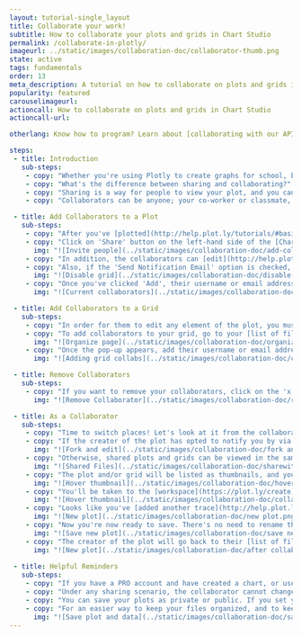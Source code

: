 ```yaml
---
layout: tutorial-single_layout
title: Collaborate your work!
subtitle: How to collaborate your plots and grids in Chart Studio
permalink: /collaborate-in-plotly/
imageurl: ../static/images/collaboration-doc/collaborator-thumb.png
state: active
tags: fundamentals
order: 13
meta_description: A tutorial on how to collaborate on plots and grids in Chart Studio
popularity: featured
carouselimageurl: 
actioncall: How to collaborate on plots and grids in Chart Studio
actioncall-url: 

otherlang: Know how to program? Learn about [collaborating with our APIs](https://plot.ly/ipython-notebooks/collaboration/), including Python, R, and Matlab.

steps: 
 - title: Introduction
   sub-steps:
    - copy: "Whether you're using Plotly to create graphs for school, business, or for fun, you can [share and export](http://help.plot.ly/save-share-and-export-in-plotly/) these graphs so your colleagues and friends can see your work. Additionally, you can add collaborators to your charts."
    - copy: "What's the difference between sharing and collaborating?"
    - copy: "Sharing is a way for people to view your plot, and you can do so publicly or with a secret link. For more information about sharing, click [here](http://help.plot.ly/how-sharing-works-in-plotly/). Collaborating is not only sharing your plot, you're giving your fellow collaborator the permission to edit them as well. It's a way for more than one user to work on the same plot."
    - copy: "Collaborators can be anyone; your co-worker or classmate, and they can edit your plot as well as your data. Please not that the collaborators also need to [sign up](http://help.plot.ly/how-to-sign-up-to-plotly/) to Plotly if they don't already have an account."

 - title: Add Collaborators to a Plot
   sub-steps:
    - copy: "After you've [plotted](http://help.plot.ly/tutorials/#basic), [styled](http://help.plot.ly/style-your-plots/) and [saved](http://help.plot.ly/save-share-and-export-in-plotly/) your graph, you can start adding collaborators."
    - copy: "Click on 'Share' button on the left-hand side of the [Chart Studio](https://plot.ly/create). When the 'Share' modal appears, click on the 'Collaborate' tab at the top. Enter the Plotly username or email address of the collaborators, and you can add a message if you wish. You can also add more than one collaborator, as seen below."
      img: "![Invite people](../static/images/collaboration-doc/add-collaborators.png)"
    - copy: "In addition, the collaborators can [edit](http://help.plot.ly/add-data-to-the-plotly-grid/#step-5-update-your-data) the grid/data associated with the plot. The 'Add Collaborators to Grids' option is set to default. You can restrict them from editing the grid by checking off that option, as seen below." 
    - copy: "Also, if the 'Send Notification Email' option is checked, an email will be sent to the collaborator's email address (associated with their plotly account). Please note if the collaborator has no plotly account, a [sign-up](https://plot.ly/accounts/login/?action=signup) link will be sent within the email after which they can view and edit the plot."
      img: "![Disable grid](../static/images/collaboration-doc/disable-grid-collaboration.png)"
    - copy: "Once you've clicked 'Add', their username or email address will appear under 'Current Collaborators'."
      img: "![Current collaborators](../static/images/collaboration-doc/current-collaborators.png)"

 - title: Add Collaborators to a Grid
   sub-steps:   
    - copy: "In order for them to edit any element of the plot, you must add the collaborator on both the plot and the associated data grid. Even if they're only styling the chart and not editing the data, they must be added as collaborators to your grid. If you add them to your plot only, the plot gets copied for the collaborator and is saved as a copied plot." 
    - copy: "To add collaborators to your grid, go to your [list of files](https://plot.ly/organize/home). Hover over your grid thumbnail, then click on the 'Share' icon."
      img: "![Organize page](../static/images/collaboration-doc/organize page.png)"
    - copy: "Once the pop-up appears, add their username or email address and click ADD."
      img: "![Adding grid collabs](../static/images/collaboration-doc/collaborators to grid.png)"

 - title: Remove Collaborators 
   sub-steps:
    - copy: "If you want to remove your collaborators, click on the 'x' next to their name. When you hover over the 'x', you'll see a little pop-up telling you to click to remove that user from being a collaborator."
      img: "![Remove Collaborator](../static/images/collaboration-doc/remove-collaborator.png)"

 - title: As a Collaborator
   sub-steps:
    - copy: "Time to switch places! Let's look at it from the collaborator's side."
    - copy: "If the creator of the plot has opted to notify you by via email, you'll receive one, stating that they want to share a plot with you and wish to collaborate. You'll be given a link of where you can view the plot (called the 'Shareplot' page). You can click on 'Fork & Edit' to edit the plot."
      img: "![Fork and edit](../static/images/collaboration-doc/fork and edit.png)"
    - copy: "Otherwise, shared plots and grids can be viewed in the same ['Organize'](https://plot.ly/organize/home) page, then by clicking on 'Shared with me' on the left-hand side."
      img: "![Shared Files](../static/images/collaboration-doc/sharewithme.png)"
    - copy: "The plot and/or grid will be listed as thumbnails, and you'll have to hover over one and click on EDIT IN 2.0."
      img: "![Hover thumbnail](../static/images/collaboration-doc/hover-thumbnail.png)"
    - copy: "You'll be taken to the [workspace](https://plot.ly/create) and as you can see, it looks exactly like it did when it was saved and shared. Now it's your turn to work on it!"
      img: "![Hover thumbnail](../static/images/collaboration-doc/collab on workspace.png)"
    - copy: "Looks like you've [added another trace](http://help.plot.ly/make-a-line-graph-or-scatter-plot/#step-3-create-a-chart) and [styled](http://help.plot.ly/style-your-plots/) the graph. It looks pretty cool!"
      img: "![New plot](../static/images/collaboration-doc/new plot.png)"
    - copy: "Now you're now ready to save. There's no need to rename the file."
      img: "![Save new plot](../static/images/collaboration-doc/save new plot.png)"
    - copy: "The creator of the plot will go back to their [list of files](https://plot.ly/organize/home) and see that the plot was updated."
      img: "![New plot](../static/images/collaboration-doc/after collab.png)"   
      
 - title: Helpful Reminders
   sub-steps:
    - copy: "If you have a PRO account and have created a chart, or used features that are only available with a PRO subscription, but are collaborating with someone who has a Community account, they won't be able to save the plot."
    - copy: "Under any sharing scenario, the collaborator cannot change the plot or grids names, or add new grids."
    - copy: "You can save your plots as private or public. If you set your plot as private, no one will be able to view it, only your collaborators will be able to view and edit your plot."
    - copy: "For an easier way to keep your files organized, and to keep track of your plots and their associated grids, we highly recommend that you name your plot and grid when you [save them](http://help.plot.ly/save-share-and-export-in-plotly/)."
      img: "![Save plot and data](../static/images/collaboration-doc/save plot and data.png)"     
---
```

